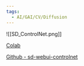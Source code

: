 ```yaml
---
tags:
  - AI/GAI/CV/Diffusion
---
```


![[SD_ControlNet.png]]


[Colab](https://colab.research.google.com/github/huggingface/notebooks/blob/main/diffusers/controlnet.ipynb)

[Github - sd-webui-controlnet](https://github.com/Mikubill/sd-webui-controlnet)

